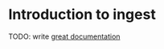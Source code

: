# Introduction to ingest

TODO: write [great documentation](http://jacobian.org/writing/what-to-write/)

